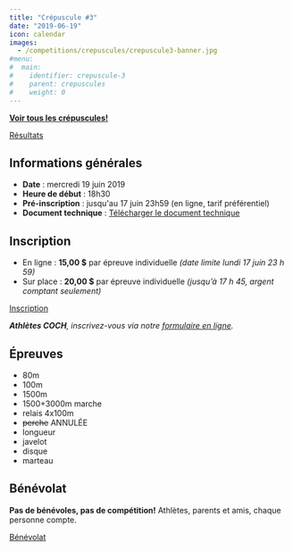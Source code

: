 ```yaml
---
title: "Crépuscule #3"
date: "2019-06-19"
icon: calendar
images:
  - /competitions/crepuscules/crepuscule3-banner.jpg
#menu:
#  main:
#    identifier: crepuscule-3
#    parent: crepuscules
#    weight: 0
---
```


[**Voir tous les crépuscules!**](../)

[Résultats](/resultats/2019/crepuscule-coch-3/)

## Informations générales

- **Date** : mercredi 19 juin 2019
- **Heure de début** : 18h30
- **Pré-inscription** : jusqu'au 17 juin 23h59 (en ligne, tarif préférentiel)
- **Document technique** : [Télécharger le document technique](https://assets.corsaire-chaparral.org/competitions/2019/crepuscules/crepuscule-3-document-technique.pdf)

## Inscription

- En ligne : **15,00 $** par épreuve individuelle _(date limite lundi 17 juin 23 h 59)_
- Sur place : **20,00 $** par épreuve individuelle _(jusqu’à 17 h 45, argent comptant seulement)_

<a class="btn btn-primary" target="_blank" href="https://avs-sport.com/inscriptions.php?comp=391">Inscription <span class="icon icon-pencil"></span></a>

_**Athlètes COCH**, inscrivez-vous via notre [formulaire en ligne](https://campagnes.corsaire-chaparral.org/inscription-crepuscule-3-2019)._

## Épreuves

- 80m
- 100m
- 1500m
- 1500+3000m marche
- relais 4x100m
- ~~perche~~ <span class="badge badge-danger">ANNULÉE</span>
- longueur 
- javelot
- disque
- marteau

## Bénévolat

**Pas de bénévoles, pas de compétition!** Athlètes, parents et amis, chaque personne compte.

<a href="https://campagnes.corsaire-chaparral.org/benevolat-crepuscule-3-2019" class="btn btn-primary" target="_blank">Bénévolat <span class="icon icon-angle-right"></span></a>

